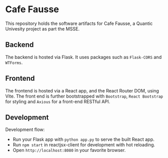 # Cafe Fausse

This repository holds the software artifacts for Cafe Fausse, a Quantic Univesity project as part
the MSSE.

## Backend

The backend is hosted via Flask. It uses packages such as `Flask-CORS` and `WTForms`.

## Frontend

The frontend is hosted via a React app, and the React Router DOM, using Vite. The front end is further
bootstrapped with `Bootstrap`, `React Bootstrap` for styling and `Axious` for a front-end RESTful API.

## Development

Development flow:

- Run your Flask app with `python app.py` to serve the built React app.
- Run `npm start` in reactjsx-client for development with hot reloading.
- Open `http://localhost:8080` in your favorite browser.
